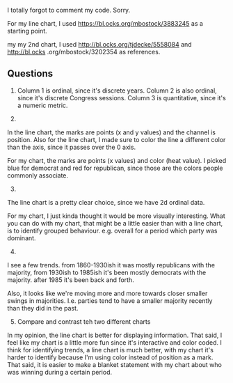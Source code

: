 I totally forgot to comment my code. Sorry.

For my line chart, I used https://bl.ocks.org/mbostock/3883245 as a starting point.

my my 2nd chart, I used http://bl.ocks.org/tjdecke/5558084 and http://bl.ocks
.org/mbostock/3202354 as references.

## Questions

1) Column 1 is ordinal, since it's discrete years. Column 2 is also ordinal, since it's discrete
Congress sessions. Column 3 is quantitative, since it's a numeric metric.

2)

In the line chart, the marks are points (x and y values) and the channel is position.
Also for the line chart, I made sure to color the line a different color than the axis, since it
passes over the 0 axis.

For my chart, the marks are points (x values) and color (heat value). I picked blue for democrat and
red for republican, since those are the colors people commonly associate.

3)

The line chart is a pretty clear choice, since we have 2d ordinal data.

For my chart, I just kinda thought it would be more visually interesting. What you can do with my
chart, that
might be a little easier than with a line chart, is to identify grouped behaviour. e.g. overall for
a period which party was dominant.

4)

I see a few trends. from 1860-1930ish it was mostly republicans with the majority, from 1930ish to
1985ish it's been mostly democrats with the majority. after 1985 it's been back and forth.

Also, it looks like we're moving more and more towards closer smaller swings in majorities. I.e.
parties tend to have a smaller majority recently than they did in the past.

5) Compare and contrast teh two different charts

In my opinion, the line chart is better for displaying information. That said, I feel like
my chart is a little more fun since it's interactive and color coded. I think for identifying
trends, a line chart is much better, with my chart it's harder to identify because I'm using
color instead of position as a mark. That said, it is easier to make a blanket statement with my
chart about who was winning during a certain period.
